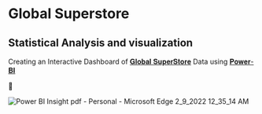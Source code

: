 # Global Superstore
## Statistical Analysis and visualization

Creating an Interactive Dashboard of [𝐆𝐥𝐨𝐛𝐚𝐥 𝐒𝐮𝐩𝐞𝐫𝐒𝐭𝐨𝐫𝐞](https://www.kaggle.com/shekpaul/global-superstore) Data using [𝐏𝐨𝐰𝐞𝐫-𝐁𝐈](https://powerbi.microsoft.com/en-us/) 


🔹 

![Power BI Insight pdf - Personal - Microsoft​ Edge 2_9_2022 12_35_14 AM](https://user-images.githubusercontent.com/85125898/153057999-057929a9-64b6-44cd-8446-e33980367bf7.png)


